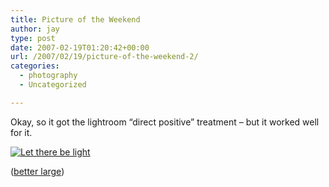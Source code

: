 ```yaml
---
title: Picture of the Weekend
author: jay
type: post
date: 2007-02-19T01:20:42+00:00
url: /2007/02/19/picture-of-the-weekend-2/
categories:
  - photography
  - Uncategorized

---
```

Okay, so it got the lightroom “direct positive” treatment &#8211; but it worked well for it.

[![Let there be light][1]][2]

([better large][3])

 [1]: http://farm1.static.flickr.com/181/394713650_a1fcebafc6.jpg
 [2]: http://www.flickr.com/photos/rambleon/394713650/ (Photo Sharing)
 [3]: http://www.flickr.com/photo_zoom.gne?id=394713650&size=l